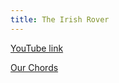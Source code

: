 ```yaml
---
title: The Irish Rover
---
```


[YouTube link](https://www.youtube.com/watch?v=yAEFKjqPtlU)

[Our Chords](https://www.dropbox.com/s/g5iolppqcb6n73y/Irish%20Rover.txt?dl=0)

```

```
